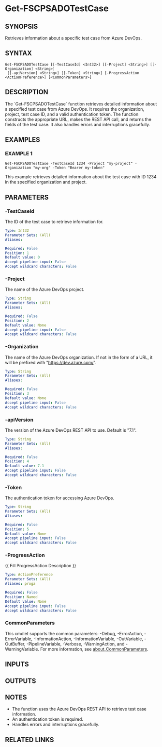 ﻿---
external help file: fscps.tools-help.xml
Module Name: fscps.tools
online version:
schema: 2.0.0
---

# Get-FSCPSADOTestCase

## SYNOPSIS
Retrieves information about a specific test case from Azure DevOps.

## SYNTAX

```
Get-FSCPSADOTestCase [[-TestCaseId] <Int32>] [[-Project] <String>] [[-Organization] <String>]
 [[-apiVersion] <String>] [[-Token] <String>] [-ProgressAction <ActionPreference>] [<CommonParameters>]
```

## DESCRIPTION
The \`Get-FSCPSADOTestCase\` function retrieves detailed information about a specified test case from Azure DevOps.
It requires the organization, project, test case ID, and a valid authentication token.
The function constructs
the appropriate URL, makes the REST API call, and returns the fields of the test case.
It also handles errors
and interruptions gracefully.

## EXAMPLES

### EXAMPLE 1
```
Get-FSCPSADOTestCase -TestCaseId 1234 -Project "my-project" -Organization "my-org" -Token "Bearer my-token"
```

This example retrieves detailed information about the test case with ID 1234 in the specified organization and project.

## PARAMETERS

### -TestCaseId
The ID of the test case to retrieve information for.

```yaml
Type: Int32
Parameter Sets: (All)
Aliases:

Required: False
Position: 1
Default value: 0
Accept pipeline input: False
Accept wildcard characters: False
```

### -Project
The name of the Azure DevOps project.

```yaml
Type: String
Parameter Sets: (All)
Aliases:

Required: False
Position: 2
Default value: None
Accept pipeline input: False
Accept wildcard characters: False
```

### -Organization
The name of the Azure DevOps organization.
If not in the form of a URL, it will be prefixed with "https://dev.azure.com/".

```yaml
Type: String
Parameter Sets: (All)
Aliases:

Required: False
Position: 3
Default value: None
Accept pipeline input: False
Accept wildcard characters: False
```

### -apiVersion
The version of the Azure DevOps REST API to use.
Default is "7.1".

```yaml
Type: String
Parameter Sets: (All)
Aliases:

Required: False
Position: 4
Default value: 7.1
Accept pipeline input: False
Accept wildcard characters: False
```

### -Token
The authentication token for accessing Azure DevOps.

```yaml
Type: String
Parameter Sets: (All)
Aliases:

Required: False
Position: 5
Default value: None
Accept pipeline input: False
Accept wildcard characters: False
```

### -ProgressAction
{{ Fill ProgressAction Description }}

```yaml
Type: ActionPreference
Parameter Sets: (All)
Aliases: proga

Required: False
Position: Named
Default value: None
Accept pipeline input: False
Accept wildcard characters: False
```

### CommonParameters
This cmdlet supports the common parameters: -Debug, -ErrorAction, -ErrorVariable, -InformationAction, -InformationVariable, -OutVariable, -OutBuffer, -PipelineVariable, -Verbose, -WarningAction, and -WarningVariable. For more information, see [about_CommonParameters](http://go.microsoft.com/fwlink/?LinkID=113216).

## INPUTS

## OUTPUTS

## NOTES
- The function uses the Azure DevOps REST API to retrieve test case information.
- An authentication token is required.
- Handles errors and interruptions gracefully.

## RELATED LINKS
